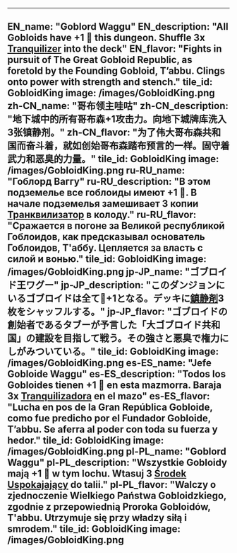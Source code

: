 ---

EN_name: "Goblord Waggu"
EN_description: "All Gobloids have +1 🔸 this dungeon.  Shuffle 3x <a href = '../en/items#Tranquilizer'>Tranquilizer</a> into the deck"
EN_flavor: "Fights in pursuit of The Great Gobloid Republic, as foretold by the Founding Gobloid, T’abbu. Clings onto power with strength and stench."
tile_id: GobloidKing
image: /images/GobloidKing.png
zh-CN_name: "哥布领主哇咕"
zh-CN_description: "地下城中的所有哥布森+1攻击力。向地下城牌库洗入3张镇静剂。"
zh-CN_flavor: "为了伟大哥布森共和国而奋斗着，就如创始哥布森踏布预言的一样。固守着武力和恶臭的力量。"
tile_id: GobloidKing
image: /images/GobloidKing.png
ru-RU_name: "Гоблорд Ваггу"
ru-RU_description: "В этом подземелье все гоблоиды имеют +1 🔸. В начале подземелья замешивает 3 копии <a href = '../ru_ru/items#Tranquilizer'>Транквилизатор</a> в колоду."
ru-RU_flavor: "Сражается в погоне за Великой республикой Гоблоидов, как предсказывал основатель Гоблоидов, Т'аббу. Цепляется за власть с силой и вонью."
tile_id: GobloidKing
image: /images/GobloidKing.png
jp-JP_name: "ゴブロイド王ワグー"
jp-JP_description: "このダンジョンにいるゴブロイドは全て🔸+1となる。デッキに<a href = '../jp_jp/items#Tranquilizer'>鎮静剤</a>3枚をシャッフルする。"
jp-JP_flavor: "ゴブロイドの創始者であるタブーが予言した「大ゴブロイド共和国」の建設を目指して戦う。その強さと悪臭で権力にしがみついている。"
tile_id: GobloidKing
image: /images/GobloidKing.png
es-ES_name: "Jefe Gobloide Waggu"
es-ES_description: "Todos los Gobloides tienen +1 🔸 en esta mazmorra. Baraja 3x <a href = '../es_es/items#Tranquilizer'>Tranquilizadora</a> en el mazo"
es-ES_flavor: "Lucha en pos de la Gran República Gobloide, como fue predicho por el Fundador Gobloide, T’abbu. Se aferra al poder con toda su fuerza y hedor."
tile_id: GobloidKing
image: /images/GobloidKing.png
pl-PL_name: "Goblord Waggu"
pl-PL_description: "Wszystkie Gobloidy mają +1 🔸 w tym lochu. Wtasuj 3 <a href = '../pl_pl/items#Tranquilizer'>Środek Uspokajający</a> do talii."
pl-PL_flavor: "Walczy o zjednoczenie Wielkiego Państwa Gobloidzkiego, zgodnie z przepowiednią Proroka Gobloidów, T'abbu. Utrzymuje się przy władzy siłą i smrodem."
tile_id: GobloidKing
image: /images/GobloidKing.png
---